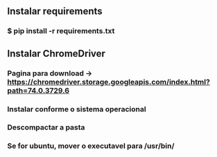 ## Instalar requirements
### $ pip install -r requirements.txt

## Instalar ChromeDriver
### Pagina para download -> https://chromedriver.storage.googleapis.com/index.html?path=74.0.3729.6

### Instalar conforme o sistema operacional
### Descompactar a pasta
### Se for ubuntu, mover o executavel para /usr/bin/
